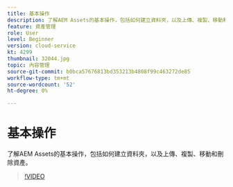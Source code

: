```yaml
---
title: 基本操作
description: 了解AEM Assets的基本操作，包括如何建立資料夾，以及上傳、複製、移動和刪除資產。
feature: 資產管理
role: User
level: Beginner
version: cloud-service
kt: 4299
thumbnail: 32044.jpg
topic: 內容管理
source-git-commit: b0bca57676813bd353213b4808f99c463272de85
workflow-type: tm+mt
source-wordcount: '52'
ht-degree: 0%

---
```



# 基本操作

了解AEM Assets的基本操作，包括如何建立資料夾，以及上傳、複製、移動和刪除資產。

>[!VIDEO](https://video.tv.adobe.com/v/32044/?quality=12&learn=on&hidetitle=true)